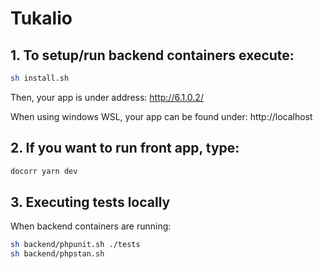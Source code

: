 # Tukalio
## 1. To setup/run backend containers execute:

```bash
sh install.sh
```

Then, your app is under address:
http://6.1.0.2/

When using windows WSL, your app can be found under:
http://localhost

## 2. If you want to run front app, type:

```bash
docorr yarn dev
```

## 3. Executing tests locally
When backend containers are running:
```bash
sh backend/phpunit.sh ./tests
sh backend/phpstan.sh
```

